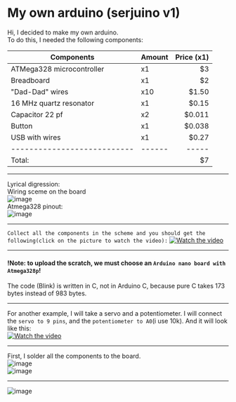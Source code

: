 # My own arduino (serjuino v1)
Hi, I decided to make my own arduino.  
To do this, I needed the following components:  


| Components                 | Amount | Price (x1) |
| ---------------------------| ------ | -----:     |
| ATMega328 microcontroller  |   x1   |    $3      |
| Breadboard                 |   x1   |    $2      |
| "Dad-Dad" wires            |   x10  | $1.50      |
| 16 MHz quartz resonator    |   x1   | $0.15      | 
| Capacitor 22 pf            |   x2   |$0.011      |
| Button                     |   x1   |$0.038      |
| USB with wires             |   x1   | $0.27      |
| ---------------------------| ------ | -----      |
|                   Total:   |        |    $7      |
***
Lyrical digression:  
Wiring sceme on the board  
![image](https://user-images.githubusercontent.com/93592475/140606482-9fc43e99-0ef8-444f-8752-bc5dc794dd73.png)  
Atmega328 pinout:  
![image](https://user-images.githubusercontent.com/93592475/140111147-5cb9827c-f40c-48e6-8d88-9414c390dd31.png)
***
 `Сollect all the components in the scheme and you should get the following(click on the picture to watch the video):`
 [![Watch the video](https://user-images.githubusercontent.com/93592475/140606617-4c612684-1575-4e42-b06f-7d2d49b5f73b.png)](https://www.youtube.com/watch?v=veto45xHCA0)
***  
#### !Note: to upload the scratch, we must choose an `Arduino nano board with Atmega328p`!  
The code (Blink) is written in C, not in Arduino C, because pure C takes 173 bytes instead of 983 bytes. 
***  
For another example, I will take a servo and a potentiometer. I will connect the `servo to 9 pins`, and the `potentiometer to A0`(i use 10k). And it will look like this:  
[![Watch the video](https://user-images.githubusercontent.com/48791896/141270178-9c00429b-f17d-42a1-be5f-fef866437083.png)](https://youtu.be/LdQcaEY1qvc)
***
First, I solder all the components to the board.  
![image](https://user-images.githubusercontent.com/48791896/141270921-628d4fea-8ab9-4787-a211-ee69a0ffe1fc.png)  
![image](https://user-images.githubusercontent.com/48791896/141271015-ea02b25c-f64e-4cf9-9671-64b96f6fc9eb.png)  
***
![image](https://user-images.githubusercontent.com/93592475/144124255-366d9151-ddf2-44ac-b5d4-c11c29251d14.png)
